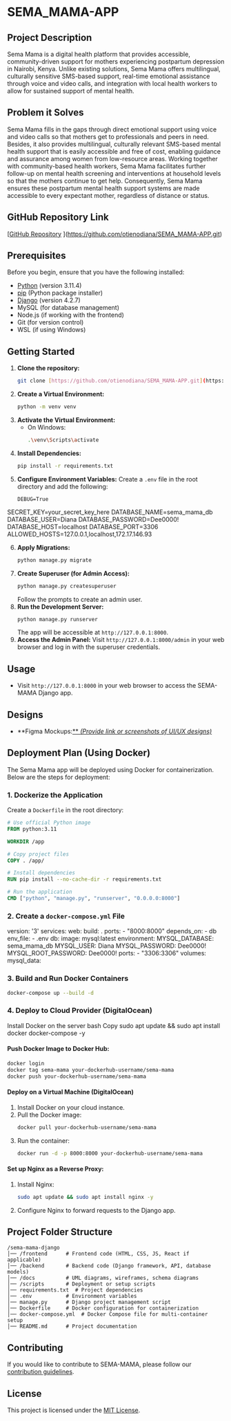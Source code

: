 # SEMA_MAMA-APP

## Project Description
Sema Mama is a digital health platform that provides accessible, community-driven support for mothers experiencing postpartum depression in Nairobi, Kenya. Unlike existing solutions, Sema Mama offers multilingual, culturally sensitive SMS-based support, real-time emotional assistance through voice and video calls, and integration with local health workers to allow for sustained support of mental health.

## Problem it Solves
Sema Mama fills in the gaps through direct emotional support using voice and video calls so that mothers get to professionals and peers in need. Besides, it also provides multilingual, culturally relevant SMS-based mental health support that is easily accessible and free of cost, enabling guidance and assurance among women from low-resource areas. Working together with community-based health workers, Sema Mama facilitates further follow-up on mental health screening and interventions at household levels so that the mothers continue to get help. Consequently, Sema Mama ensures these postpartum mental health support systems are made accessible to every expectant mother, regardless of distance or status.

## GitHub Repository Link
[[GitHub Repository](https://github.com/your-username/sema-mama-django)
](https://github.com/otienodiana/SEMA_MAMA-APP.git)
## Prerequisites
Before you begin, ensure that you have the following installed:
- [Python](https://www.python.org/) (version 3.11.4)
- [pip](https://pip.pypa.io/) (Python package installer)
- [Django](https://www.djangoproject.com/) (version 4.2.7)
- MySQL (for database management)
- Node.js (if working with the frontend)
- Git (for version control)
- WSL (if using Windows)

## Getting Started
1. **Clone the repository:**
    ```bash
    git clone [https://github.com/otienodiana/SEMA_MAMA-APP.git](https://github.com/otienodiana/SEMA_MAMA-APP.git)
    ```
2. **Create a Virtual Environment:**
    ```bash
    python -m venv venv
    ```
3. **Activate the Virtual Environment:**
    - On Windows:
        ```bash
        .\venv\Scripts\activate
        ```
4. **Install Dependencies:**
    ```bash
    pip install -r requirements.txt
    ```
5. **Configure Environment Variables:**
    Create a `.env` file in the root directory and add the following:
    ```plaintext
    DEBUG=True
SECRET_KEY=your_secret_key_here
DATABASE_NAME=sema_mama_db
DATABASE_USER=Diana
DATABASE_PASSWORD=Dee0000!
DATABASE_HOST=localhost
DATABASE_PORT=3306
ALLOWED_HOSTS=127.0.0.1,localhost,172.17.146.93

6. **Apply Migrations:**
    ```bash
    python manage.py migrate
    ```
7. **Create Superuser (for Admin Access):**
    ```bash
    python manage.py createsuperuser
    ```
    Follow the prompts to create an admin user.
8. **Run the Development Server:**
    ```bash
    python manage.py runserver
    ```
    The app will be accessible at `http://127.0.0.1:8000`.
9. **Access the Admin Panel:**
    Visit `http://127.0.0.1:8000/admin` in your web browser and log in with the superuser credentials.

## Usage
- Visit `http://127.0.0.1:8000` in your web browser to access the SEMA-MAMA Django app.

## Designs
- **Figma Mockups:[** *(Provide link or screenshots of UI/UX designs)*](https://www.figma.com/proto/dnECuP1wGtoMQXviV5sMqd/Desktop-Designs-%3A-Healthcare-Consultation-(Community)?node-id=32-2&p=f&t=A9wLhlGXN3Q54tWz-0&scaling=min-zoom&content-scaling=fixed&page-id=0%3A1&starting-point-node-id=32%3A2)
  

## Deployment Plan (Using Docker)
The Sema Mama app will be deployed using Docker for containerization. Below are the steps for deployment:

### 1. Dockerize the Application
Create a `Dockerfile` in the root directory:
```dockerfile
# Use official Python image
FROM python:3.11

WORKDIR /app

# Copy project files
COPY . /app/

# Install dependencies
RUN pip install --no-cache-dir -r requirements.txt

# Run the application
CMD ["python", "manage.py", "runserver", "0.0.0.0:8000"]
```

### 2. Create a `docker-compose.yml` File
version: '3'
services:
  web:
    build: .
    ports:
      - "8000:8000"
    depends_on:
      - db
    env_file:
      - .env
  db:
    image: mysql:latest
    environment:
      MYSQL_DATABASE: sema_mama_db
      MYSQL_USER: Diana
      MYSQL_PASSWORD: Dee0000!
      MYSQL_ROOT_PASSWORD: Dee0000!
    ports:
      - "3306:3306"
volumes:
  mysql_data:


### 3. Build and Run Docker Containers
```bash
docker-compose up --build -d
```

### 4. Deploy to Cloud Provider (DigitalOcean)
Install Docker on the server
bash
Copy
sudo apt update && sudo apt install docker docker-compose -y
#### Push Docker Image to Docker Hub:
```bash
docker login
docker tag sema-mama your-dockerhub-username/sema-mama
docker push your-dockerhub-username/sema-mama
```

#### Deploy on a Virtual Machine (DigitalOcean)
1. Install Docker on your cloud instance.
2. Pull the Docker image:
    ```bash
    docker pull your-dockerhub-username/sema-mama
    ```
3. Run the container:
    ```bash
    docker run -d -p 8000:8000 your-dockerhub-username/sema-mama
    ```

#### Set up Nginx as a Reverse Proxy:
1. Install Nginx:
    ```bash
    sudo apt update && sudo apt install nginx -y
    ```
2. Configure Nginx to forward requests to the Django app.

## Project Folder Structure
```
/sema-mama-django
│── /frontend      # Frontend code (HTML, CSS, JS, React if applicable)
│── /backend       # Backend code (Django framework, API, database models)
│── /docs          # UML diagrams, wireframes, schema diagrams
│── /scripts       # Deployment or setup scripts
│── requirements.txt  # Project dependencies
│── .env           # Environment variables 
│── manage.py      # Django project management script
│── Dockerfile     # Docker configuration for containerization
│── docker-compose.yml  # Docker Compose file for multi-container setup
│── README.md      # Project documentation 
```


## Contributing
If you would like to contribute to SEMA-MAMA, please follow our [contribution guidelines](CONTRIBUTING.md).

## License
This project is licensed under the [MIT License](LICENSE).

